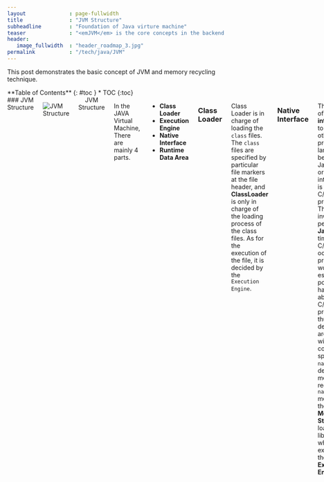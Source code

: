 ```yaml
---
layout              : page-fullwidth
title               : "JVM Structure"
subheadline         : "Foundation of Java virture machine"
teaser              : "<emJVM</em> is the core concepts in the backend of Java. Understanding the basic of it is one of software engineer's essential requirements."
header:
   image_fullwidth  : "header_roadmap_3.jpg"
permalink           : "/tech/java/JVM"
---
```


This post demonstrates the basic concept of JVM and memory recycling technique.
<div class="medium-4 medium-push-8 columns" markdown="1">
<div class="panel radius" markdown="1">
**Table of Contents**
{: #toc }
*  TOC
{:toc}
</div>
</div><!-- /.medium-4.columns -->

<div class="medium-8 medium-pull-4 columns" markdown="1">
### JVM Structure

![JVM Structure](https://timgsa.baidu.com/timg?image&quality=80&size=b9999_10000&sec=1595307735921&di=836279f3f1da9dec5cd15a04defd2b0c&imgtype=0&src=http%3A%2F%2Fimg1.imgtn.bdimg.com%2Fit%2Fu%3D2689548016%2C1335677577%26fm%3D214%26gp%3D0.jpg)
<center>JVM Structure</center>

In the JAVA Virtual Machine, There are mainly 4 parts.

+ **Class Loader**
+ **Execution Engine**
+ **Native Interface**
+ **Runtime Data Area**

### Class Loader

Class Loader is in charge of loading the `class` files. The `class` files are specified by particular file markers at the file header, and **ClassLoader** is only in charge of the loading process of the class files. As for the execution of the file, it is decided by the `Execution Engine`. 

### Native Interface

The function of **Native interface** is to consilidate other programming language to be used by Java, the original intention of it is to fuse C/C++ programs. The invention period of **Java** is the time when C/C++ occupies the programming world. To establish its popularity, it has to be able to call C/C++ programs, thus, there develops an area to cope with the code specified by `native`. The detailed method is to register `native` method in the **Native Method Stack**, and load native libraries when executing the **Executing Engine**.

This method is fading out gradually, unless when coping with the utilization of the haedwares, such as the execution of printing machine by the drive of `Java` and controll the production machines by `Java`, which are rare in today's enterprise application.

### Method Area

Method area is sharing by all the `Threads`, including all the characters all the bytes and some special methods shuch as constructors, besides, `Interfaces` are also defined here. In a nutshell, all the information of the definition of methods are kept in this area, which is a communal space.

### PC Register

Every threads has a program conuter, like a pointer, pointing to the **Method Bytecodes**(The execution code next to be executed), and then the **execution engine** points to the next order, which is a tiny space, almost negligible. 

### Native Method Stack

The execution process is to register the **native methods** in the **Native Method Stack**. When the **Execution Engine** runs, it laods native libraries.S 

### Stack

**Stack** is also called  **Stack Memory** which is in charge of the operation of **Java program**. It is created when the threads are created, and its lifecycle is also followed by the lifecycle of the threads, which means that the **Stack memory is released when the threads are end**. As for the **Stack**， there is not the problem of recycling the memory, it is owned privately by the threads. **Primative variables and the reference of the objects are all allowcated in the function's stack memory.**

The Stack mainly stores three types of data:
+ **Local variables**: Input parameters, output parameters and the variables in the function.
+ **Operand Stack**: Record the operation of **stack input** and **stack output**.
+ **Frame Data**: Includes **class files**, **functions** and so on. 

#### The Principle of Stack

Data in the stack exists as a form of **Stack Frame**. **Stack Frame** is a memory area, which can be described as a data set relating to the data produced by the execution of Methods and runtime data. For example, when a method A is called, it produces a **stack frame** `F1`, and it is pushed into the stack. When method A calls method B, the produced **stack frame** `F2` is also pushed into the **Stack**. When method B calls method C, the produced **Stack Frame** `F3` is also pushed into the **stack**

.....

After the execution, `F3` is firstly poped out of the stack, then `F2`, then, `F1` ...... which follows the principle of FIFO(First in First out).

![Stack Frame](https://ss1.bdstatic.com/70cFvXSh_Q1YnxGkpoWK1HF6hhy/it/u=3670189158,2104733237&fm=26&gp=0.jpg)
<center>Stack Frame</center>

### Heap

Heap structure:

![Heap](https://ss0.bdstatic.com/70cFvHSh_Q1YnxGkpoWK1HF6hhy/it/u=2980987,987093251&fm=26&gp=0.jpg)
<center>Heap Sreucture</center>

+ Young Generation Area

As the picture demonstrated above, **Young Generation Area** is the birtn, growth, fade area of a **class**. A **class** is born here, utilized here, and collected by the garbage recycling mechnism in the end and terminated its life. The **Young Generation Area** is divided into two parts: **Eden space** and **Survivor Space**, all the **Classes** are ***new*** in the **Eden Space**. The **Survivor spaces** has two instances: 0 area(**Survivor 0 Space**) and 1 area(**Survivor 1 Space**). When the space in the **Eden Space** runs out, and the program has to create new `objects`, the garbage recycling mechanism in ***JVM0*** will make the garbage recycling in **Eden Space**(Minor GC), and terminate the objects that is on longer referenced by other objects in the **Eden Space**. Then, it will transfer the remaining objects to **Survivor 0 Space**. If unfortunately, the **Survivor 0 Space** is also full, it will make garbage recycling in this area, then move the survivors to the **Survivor 1 area**. What if the **Survivor 1 Space** is also ful? it will transfer the surviving objects to the **Tenured**. Then, if the **Tenured** is also full, the **Major GC(Full GC)** will be generated, and make cleaning in the **Tenured** spaces. If after the **Fiull GC** execution in the **Tenured**  space, it can not save the newly-created objects neither, there will produce a ***OOM*** exception *OutOfMemoryError*.

+ Tenured Generation Area

**Tenured Generation Area** is used to keep the *JAVA* objects filtered in the **Young Generation Area**. 

+ Permanent Area

**Permanent Area** is a space used to store the residnet data, it is ultilized to deposit metadata of `class` and `interface` in the ***JDK***. In other words, it stores the required *class information* when operating the ***JDK*** environment, the data loaded into this area can not be recyled by the garbage collector. Only through shutting down the ***JVM*** can it release the memory it takes.    

+ JDK1.6 & before: There is permanent area
+ JDK1.7: There is permenent area, however, the permanent area has stepped out. The constant pool is in **heap**
+ JDK1.6: There does not exist permanent area. The constant pool is in metaspace.

In terms of actual, **Method area** is like **Heap**, is the memory that threads share, and it is used to store the data JVM loads: metadata + normal consants + static constants + the codes after compilation etc. Although *JVM* describe the **Method Area** as a logical part of the **heap**, it has another name called **Non-Heap**, in order to distinguish with the **Heap**.

**Constant Pool** is a part of **method area**, except the methods, interfaces, fileds, versions that **Class** files contains, another information is constant pool. This part of information will be stored in the **run-time constant pool** after the loading process of class.  

For example, an demo Java program describing the memory distribution is demonstrated below:

![Memory Distribute](https://img-blog.csdnimg.cn/20200731161959837.jpg?x-oss-process=image/watermark,type_ZmFuZ3poZW5naGVpdGk,shadow_10,text_aHR0cHM6Ly9ibG9nLmNzZG4ubmV0L0hoaGhoYW9oYW8=,size_16,color_FFFFFF,t_70)
<center>Memory Distribution</center>

+ As soon as we run the program, it loads all the **Runtime classes** into the **Heap space**. When `main()` method is found at line 1, *Java* **Runtime** creates stack memory to be used by main() method thead.
+ We are creating primitive local variables at line 2, so it is created and stored in the stack memory of `main()` method.
+ Since we are creating an **Object** in line 3, it's created in **Heap memory** and **Stack Memory** contains the reference for it. Similar process occurs when we create *Memory object* in line 4.
+ Now, when we call `foo()` method in line 5, a **block** in the top of the stack is crteated to be used by foo() method. Since *Java* is passby value, a **new reference** to Object is created in the foo() stack block in line 6.
+ A `String` is created in line7, it goes in the ***String Pool*** in the **heap space** and a **reference** is created in the foo() stack space for it.
+ `foo()` method is terminated in line8, at this time memory block allocated for foo() in stack becomes free.
+ in line 9, main() method terminates and the stack memory created for main() method is destroyed. Also, the program ends at this line. Hence, *Java* **Runtime** frees all the memory and end the execution of the program.  

## Java Garbage Collection 

### Automatic Garbage Collection

 The **automatic garbage collection mechanism** is a process of looking at heap memory, distinguishing between objects in use and unused objects, and deleting unused objects. As for using objects or referencing objects, it means that your program holds a reference to that object. For unused or unreferenced objects, no part of your program holds a reference.Therefore, the memory used by unreferenced objects can be recycled.

 In C - like programming languages, memory allocation and collection are manual.In Java, memory collection is handled automatically by the **garbage collector**.The basic steps can be described as follows:

 + Step 1: Marking

 The first step is marking, which distinguishes which memory is in use and which is not.

 ![step1](https://imgconvert.csdnimg.cn/aHR0cHM6Ly9pbWFnZXMwLmNuYmxvZ3MuY29tL2Jsb2cvNDg4NTczLzIwMTMxMi8wNDIyMTA1NS00NzI1MmNmYjNlOGY0MDYwODEyMjQzNTkyYjI0NGE3Ni5qcGc?x-oss-process=image/format,png)
 <center>Marking</center>

 Referenced objects are identified in blue and unreferenced objects in gold. In the **marking** phase, it will scan all objects and determine. If all objects in the system are to be scanned, this step can be time-consuming.

 + Step 2: Deleting normally

 Remove the unreferenced objects and leave the referenced objects and the free pointers.

 ![Normal deletion](https://imgconvert.csdnimg.cn/aHR0cHM6Ly9pbWFnZXMwLmNuYmxvZ3MuY29tL2Jsb2cvNDg4NTczLzIwMTMxMi8wNDIyMTc1My04NWM5ZjdjMjY5ZDE0MGNkYjNiYmQyMDJmZmNkZjEzMi5qcGc?x-oss-process=image/format,png)
 <center>Normal Deletion</center>

 The memory allocator holds references to free memory, which is linked to a List and can be allocated to new objects when needed.

 + Step 3: Deleting With Compacting

 To further improve performance, in addition to removing unreferenced objects, users can also **compress live referenced objects**. Moving reference objects together makes it faster and easier to allocate new memory.

 ![Deleting with compacting](https://imgconvert.csdnimg.cn/aHR0cHM6Ly9pbWFnZXMwLmNuYmxvZ3MuY29tL2Jsb2cvNDg4NTczLzIwMTMxMi8wNDIyMjI1MS04YTAyZDQyNjk3NDY0NTY0OGE2MWY0NDRhODQ0YjNlNi5qcGc?x-oss-process=image/format,png)
 <center>Deleting With Compacting</center>

### Steps of GC (Garbage Collection)

When `JVM` make GC process, it usually does not apply this mechanism in **Tenured Area** and **Permanent Area**. Almost all the GC process plays its role in **Eden Area**. Thus, GC are divided into two kinds, one is **Minor GC** and another one is **Major GC** or (Full GC).

+ Minor GC: Only executes in the **Eden Area**.

+ Major GC: Aiming at **Tenured Area**, constantly Eden Area GC and Permanent GC.

#### Minor GC

For Minor GC, it will transfer all the living objects to the **Survivor Space**. If the **Survivor Space** cannot hold the objects, the remaining objects will be trandfered into the **Old Generation**. Once the collection has finished, **Eden Area** becomes empty.

+ When the objects are created in the **Eden Area**(Including a **Survivor space**, here refer to it as **From space**), after a **Minor GC**, if the objects are living, and can be contained in another **Survivor Space**(here refer to it as **To Space**, and **To Space** had enough memory to hold the living objects from **Edne Area** and **From Space**),`JVM` can use copying algorithm to copy these living objects to another **Survivor Space**(To Space) and clean the used **Eden Area** and **Survivor Space**(From Space). Then, the age of living instances will be set to 1. From now on, once the objects make through a **Minor GC** its age will be increased by 1 and when its age reaches a threshold(Defult 15, can be configured through `-XX:MaxTenuringThreshold`), these objects can be refered to as *Old Generation*.  

+ HotSpot JVM divides the **Young Generation** into three parts: one **Eden Area** and two **Survivor Spaces**(called **From Space** and **To Space**). The defult ratio of these parts are 8:1:1. Under normal conditon, the newly-created objects can be allowcated into **Eden Area**. After one **Minor GC** operation, if these instances are living, they will be moved to **Survivor Space**. The objects will increase its age by 1 if it make through a **Minor GC**, and when the age reaches a certain degree, it will be transfered into **Old Generation**. Due to the fact that almost all the `Objects` fade away after its creation(Over 80%), the GC algorithm in **Young Generation is `Copying`**. The fundamental thoughts of **`Copying ` Algorithm** is to divide the memory into two parts, every time only use one of them, when the memory runs out, copy the living `objects` over another piece of memory. **Copying Algorithm does not produce fragment**.

+ When the **Minor GC** begins, objects can only exist in the **Survivor space** named **From**, and the space in the **To** are empty. Then, after one GC, the living objects in the **Eden Area** are all copied into **To**, while in the **From**, the living objects decide their next pace according to their age. If their age reach a certain threshold, they will be transfered in to the **Old Generation Area**, and the ones whose age do not reach the threshold will be copied into **To**. After this GC operation, **Eden Area** and **From** are all cleared, meanwile, **From** and **To** will change their character, in other words, the *new **To** (The **From** before the last GC) will become **From**(The **To** before the last GC)*. No matter under what condition, the space named **To** will always be kept empty. **Minor GC** will repete these process untill **To** is full. After the fulfillment of **To**, all the objects will be moved into **Old Generation**.  

The efficency of this algorithm is depend on the living ratio of the object. If the ratio is high, the efficiency will be low. The reason is that the utilizing spaces are comsumed by the copying spaces. 

#### Major GC

Major GC is usually the combinataion of **Mark-sweep** and **mark-compact**

For **Mark-Sweep**:

1. Mark
    Begin with the root collection, mark the living objects.

2. Sweep
    Scan all the memory space, recycle the unmarked objects, and keep record of this area by using free-list.

For the shortcomings, this method has a low efficiency(Including recursion and traversal). Besides, when going through GC, the program has to stop, which lead to bad experience of users.

In addition, the main disdvantage is that the spaces this method frees is discrete, whichis not confusion. And the fading objects are seperated in every corner of the spaces, after the cleaning, the natural layout of the space will become a mass. 

For **Mark-Compact**:

The only shortcoming of this algorithm is that the efficiency of this method is not high. It not only has to mark all the living instances, but also needs to neaten the reference location of the living objects. 

Comparisions:

Memory efficiency:

Copying > Mark-Sweep > Mark-Compact

Memory uniformity:

Copying = Mark-Compact > Mark-Sweep 

Memory utilizatino:

Mark-Compact = Mark-Sweep > Copying